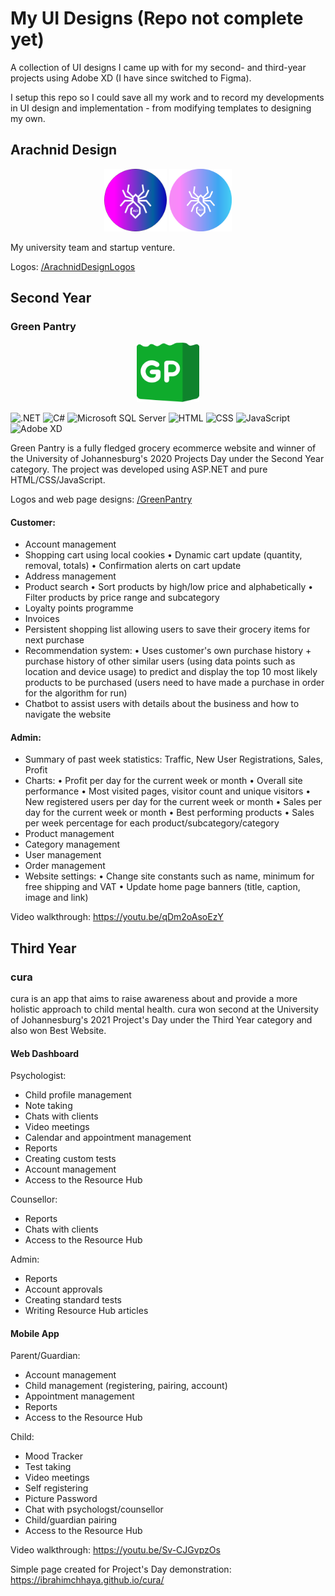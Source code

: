 # My UI Designs (Repo not complete yet)
A collection of UI designs I came up with for my second- and third-year projects using Adobe XD (I have since switched to Figma).

I setup this repo so I could save all my work and to record my developments in UI design and implementation - from modifying templates to designing my own.

## Arachnid Design

<p align="center">
      <img width="100" src="/ArachnidDesignLogos/2020ADLogo.png">
      <img width="100" src="/ArachnidDesignLogos/2021ADLogo.png">
</p>

<p>My university team and startup venture.</p>

Logos: [/ArachnidDesignLogos](/ArachnidDesignLogos)
      
## Second Year
### Green Pantry

<p align="center">
      <img width="100" src="/GreenPantry/Logos/GP_Logo.png"
</p>
      
![.NET](https://img.shields.io/badge/.NET-512BD4.svg?style=for-the-badge&logo=dotnet&logoColor=white)
![C#](https://img.shields.io/badge/C%20Sharp-239120.svg?style=for-the-badge&logo=C-Sharp&logoColor=white)
![Microsoft SQL Server](https://img.shields.io/badge/Microsoft%20SQL%20Server-CC2927.svg?style=for-the-badge&logo=Microsoft-SQL-Server&logoColor=white)
![HTML](https://img.shields.io/badge/HTML5-E34F26.svg?style=for-the-badge&logo=HTML5&logoColor=white)
![CSS](https://img.shields.io/badge/CSS3-1572B6.svg?style=for-the-badge&logo=CSS3&logoColor=white)
![JavaScript](https://img.shields.io/badge/JavaScript-F7DF1E.svg?style=for-the-badge&logo=JavaScript&logoColor=black)
![Adobe XD](https://img.shields.io/badge/Adobe%20XD-FF61F6.svg?style=for-the-badge&logo=Adobe-XD&logoColor=white)
      
Green Pantry is a fully fledged grocery ecommerce website and winner of the University of Johannesburg's 2020 Projects Day under the Second Year category. The project was developed using ASP.NET and pure HTML/CSS/JavaScript.

Logos and web page designs: [/GreenPantry](/GreenPantry)
      
#### Customer:
- Account management
- Shopping cart using local cookies
      • Dynamic cart update (quantity, removal, totals)
      • Confirmation alerts on cart update
- Address management
- Product search
     • Sort products by high/low price and alphabetically
     • Filter products by price range and subcategory
- Loyalty points programme
- Invoices
- Persistent shopping list allowing users to save their grocery items for next purchase
- Recommendation system:
      • Uses customer's own purchase history + purchase history of other similar users (using data points such as location and device usage) to predict and display the top 10 most likely products to be purchased (users need to have made a purchase in order for the algorithm for run)
- Chatbot to assist users with details about the business and how to navigate the website

#### Admin:
- Summary of past week statistics: Traffic, New User Registrations, Sales, Profit
- Charts: 
      • Profit per day for the current week or month
      • Overall site performance
      • Most visited pages, visitor count and unique visitors
      • New registered users per day for the current week or month
      • Sales per day for the current week or month
      • Best performing products
      • Sales per week percentage for each product/subcategory/category
- Product management
- Category management
- User management
- Order management
- Website settings: 
      • Change site constants such as name, minimum for free shipping and VAT
      • Update home page banners (title, caption, image and link)

Video walkthrough: https://youtu.be/qDm2oAsoEzY
      
## Third Year
### cura
cura is an app that aims to raise awareness about and provide a more holistic approach to child mental health.
cura won second at the University of Johannesburg's 2021 Project's Day under the Third Year category and also won Best Website.

#### Web Dashboard
Psychologist:
- Child profile management
- Note taking
- Chats with clients
- Video meetings
- Calendar and appointment management
- Reports
- Creating custom tests
- Account management
- Access to the Resource Hub

Counsellor:
- Reports
- Chats with clients
- Access to the Resource Hub

Admin:
- Reports
- Account approvals
- Creating standard tests
- Writing Resource Hub articles

#### Mobile App
Parent/Guardian:
- Account management
- Child management (registering, pairing, account)
- Appointment management
- Reports
- Access to the Resource Hub

Child:
- Mood Tracker
- Test taking
- Video meetings
- Self registering
- Picture Password
- Chat with psychologst/counsellor
- Child/guardian pairing
- Access to the Resource Hub

Video walkthrough: https://youtu.be/Sv-CJGvpzOs

Simple page created for Project's Day demonstration: https://ibrahimchhaya.github.io/cura/
